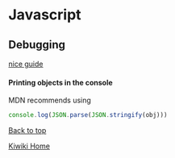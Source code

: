 # Javascript

## Debugging
[nice guide](https://www.techiedelight.com/print-contents-object-javascript/)

#### Printing objects in the console
MDN recommends using

``` javascript
console.log(JSON.parse(JSON.stringify(obj)))
```
[Back to top](#)

[Kiwiki Home](/../../)